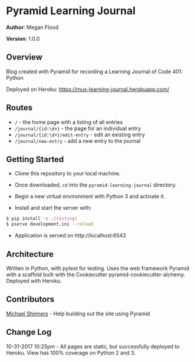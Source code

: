 # Pyramid Learning Journal

**Author**: Megan Flood

**Version**: 1.0.0

## Overview
Blog created with Pyramid for recording a Learning Journal of Code 401: Python

Deployed on Heroku: https://mus-learning-journal.herokuapp.com/

## Routes
- `/` - the home page with a listing of all entries
- `/journal/{id:\d+}` - the page for an individual entry
- `/journal/{id:\d+}/edit-entry` - edit an existing entry
- `/journal/new-entry` - add a new entry to the journal

## Getting Started
- Clone this repository to your local machine.

- Once downloaded, `cd` into the `pyramid-learning-journal` directory.

- Begin a new virtual environment with Python 3 and activate it.

- Install and start the server with:

```bash
$ pip install -e .[testing]
$ pserve development.ini --reload
```

- Application is served on http://localhost:6543

## Architecture
Written in Python, with pytest for testing. Uses the web framework Pyramid with a scaffold built with the Cookiecutter pyramid-cookiecutter-alchemy. Deployed with Heroku.

## Contributors
[Michael Shinners](https://github.com/mshinners) - Help building out the site using Pyramid

## Change Log
10-31-2017 10:25pm - All pages are static, but successfully deployed to Heroku. View has 100% coverage on Python 2 and 3.

